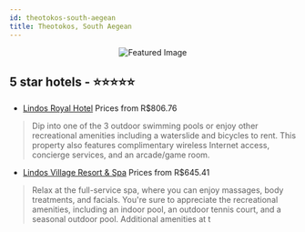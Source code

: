 ```yaml
---
id: theotokos-south-aegean
title: Theotokos, South Aegean
---
```


<center><img src="https://i.travelapi.com/hotels/3000000/2810000/2802500/2802486/66930299_z.jpg" alt="Featured Image" /></center>


##  5 star hotels - ⭐️⭐️⭐️⭐️⭐️

-    [Lindos Royal Hotel](https://us.hurb.com/hotels/theotokos/lindos-royal-hotel-JNP-JP305045?cmp=18055) Prices from R$806.76
   > Dip into one of the 3 outdoor swimming pools or enjoy other recreational amenities including a waterslide and bicycles to rent. This property also features complimentary wireless Internet access, concierge services, and an arcade/game room.
-    [Lindos Village Resort & Spa](https://us.hurb.com/hotels/theotokos/lindos-village-resort-spa-JNP-JP00545B?cmp=18055) Prices from R$645.41
   > Relax at the full-service spa, where you can enjoy massages, body treatments, and facials. You're sure to appreciate the recreational amenities, including an indoor pool, an outdoor tennis court, and a seasonal outdoor pool. Additional amenities at t
